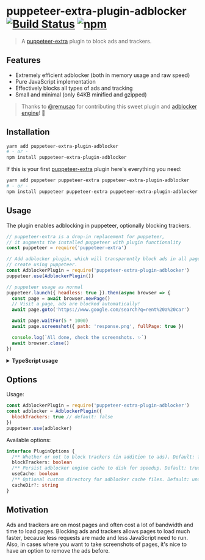 # puppeteer-extra-plugin-adblocker [![Build Status](https://travis-ci.org/berstend/puppeteer-extra.svg?branch=master)](https://travis-ci.org/berstend/puppeteer-extra) [![npm](https://img.shields.io/npm/v/puppeteer-extra-plugin-adblocker.svg)](https://www.npmjs.com/package/puppeteer-extra-plugin-adblocker)

> A [puppeteer-extra](https://github.com/berstend/puppeteer-extra) plugin to block ads and trackers.

## Features

- Extremely efficient adblocker (both in memory usage and raw speed)
- Pure JavaScript implementation
- Effectively blocks all types of ads and tracking
- Small and minimal (only 64KB minified and gzipped)

> Thanks to [@remusao](https://github.com/remusao) for contributing this sweet plugin and [adblocker engine](https://github.com/cliqz-oss/adblocker)! 👏

## Installation

```bash
yarn add puppeteer-extra-plugin-adblocker
# - or -
npm install puppeteer-extra-plugin-adblocker
```

If this is your first [puppeteer-extra](https://github.com/berstend/puppeteer-extra) plugin here's everything you need:

```bash
yarn add puppeteer puppeteer-extra puppeteer-extra-plugin-adblocker
# - or -
npm install puppeteer puppeteer-extra puppeteer-extra-plugin-adblocker
```

## Usage

The plugin enables adblocking in puppeteer, optionally blocking trackers.

```javascript
// puppeteer-extra is a drop-in replacement for puppeteer,
// it augments the installed puppeteer with plugin functionality
const puppeteer = require('puppeteer-extra')

// Add adblocker plugin, which will transparently block ads in all pages you
// create using puppeteer.
const AdblockerPlugin = require('puppeteer-extra-plugin-adblocker')
puppeteer.use(AdblockerPlugin())

// puppeteer usage as normal
puppeteer.launch({ headless: true }).then(async browser => {
  const page = await browser.newPage()
  // Visit a page, ads are blocked automatically!
  await page.goto('https://www.google.com/search?q=rent%20a%20car')

  await page.waitFor(5 * 1000)
  await page.screenshot({ path: 'response.png', fullPage: true })

  console.log(`All done, check the screenshots. ✨`)
  await browser.close()
})
```

<details>
 <summary><strong>TypeScript usage</strong></summary><br/>

```ts
import puppeteer from 'puppeteer-extra'
import Adblocker from 'puppeteer-extra-plugin-adblocker'

puppeteer.use(Adblocker({ blockTrackers: true }))

puppeteer
  .launch({ headless: false, defaultViewport: null })
  .then(async browser => {
    const page = await browser.newPage()
    await page.goto('https://www.vanityfair.com')
    await page.waitFor(60 * 1000)
    await browser.close()
  })
```

</details>

## Options

Usage:

```js
const AdblockerPlugin = require('puppeteer-extra-plugin-adblocker')
const adblocker = AdblockerPlugin({
  blockTrackers: true // default: false
})
puppeteer.use(adblocker)
```

Available options:

```ts
interface PluginOptions {
  /** Whether or not to block trackers (in addition to ads). Default: false */
  blockTrackers: boolean
  /** Persist adblocker engine cache to disk for speedup. Default: true */
  useCache: boolean
  /** Optional custom directory for adblocker cache files. Default: undefined */
  cacheDir?: string
}
```

## Motivation

Ads and trackers are on most pages and often cost a lot of bandwidth and time
to load pages. Blocking ads and trackers allows pages to load much faster,
because less requests are made and less JavaScript need to run. Also, in cases
where you want to take screenshots of pages, it's nice to have an option to
remove the ads before.

